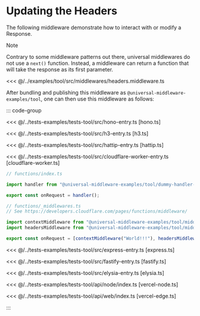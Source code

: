 # Updating the Headers

The following middleware demonstrate how to interact with or modify a Response.

> [!NOTE]
> Contrary to some middleware patterns out there, universal middlewares do not use a `next()` function. 
> Instead, a middleware can return a function that will take the response as its first parameter.

<<< @/../examples/tool/src/middlewares/headers.middleware.ts

After bundling and publishing this middleware as `@universal-middleware-examples/tool`, one can then use this middleware as follows:

::: code-group

<<< @/../tests-examples/tests-tool/src/hono-entry.ts [hono.ts]

<<< @/../tests-examples/tests-tool/src/h3-entry.ts [h3.ts]

<<< @/../tests-examples/tests-tool/src/hattip-entry.ts [hattip.ts]

<<< @/../tests-examples/tests-tool/src/cloudflare-worker-entry.ts [cloudflare-worker.ts]

```ts [cloudflare-pages.ts]
// functions/index.ts

import handler from "@universal-middleware-examples/tool/dummy-handler-cloudflare-pages";

export const onRequest = handler();

// functions/_middlewares.ts
// See https://developers.cloudflare.com/pages/functions/middleware/

import contextMiddleware from "@universal-middleware-examples/tool/middlewares/context-middleware-cloudflare-pages";
import headersMiddleware from "@universal-middleware-examples/tool/middlewares/headers-middleware-cloudflare-pages";

export const onRequest = [contextMiddleware("World!!!"), headersMiddleware()];
```

<<< @/../tests-examples/tests-tool/src/express-entry.ts [express.ts]

<<< @/../tests-examples/tests-tool/src/fastify-entry.ts [fastify.ts]

<<< @/../tests-examples/tests-tool/src/elysia-entry.ts [elysia.ts]

<<< @/../tests-examples/tests-tool/api/node/index.ts [vercel-node.ts]

<<< @/../tests-examples/tests-tool/api/web/index.ts [vercel-edge.ts]

:::
